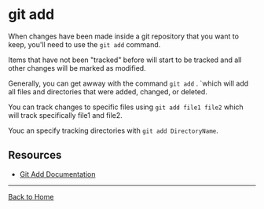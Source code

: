 # git add

When changes have been made inside a git repository that you want to keep, you'll need to use the `git add` command. 

Items that have not been "tracked" before will start to be tracked and all other changes will be marked as modified. 

Generally, you can get awway with the command `git add` . `which will add all files and directories that were added, changed, or deleted. 

You can track changes to specific files using `git add file1 file2` which will track specifically file1 and file2. 

Youc an specify tracking directories with `git add DirectoryName`.


## Resources
- [Git Add Documentation](https://git-sm/docs/git-add)

--- 
[Back to Home](../README.md)